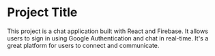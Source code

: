 # Project Title

This project is a chat application built with React and Firebase. It allows users to sign in using Google Authentication and chat in real-time. It's a great platform for users to connect and communicate.
